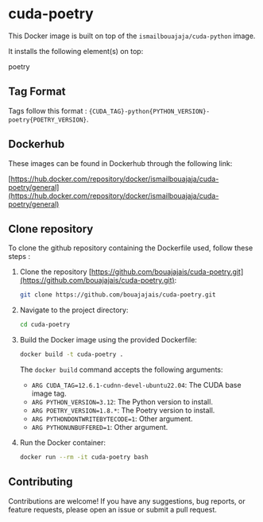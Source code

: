 # cuda-poetry

This Docker image is built on top of the `ismailbouajaja/cuda-python` image.

It installs the following element(s) on top:

poetry

## Tag Format

Tags follow this format : `{CUDA_TAG}-python{PYTHON_VERSION}-poetry{POETRY_VERSION}`.

## Dockerhub

These images can be found in Dockerhub through the following link:

[https://hub.docker.com/repository/docker/ismailbouajaja/cuda-poetry/general](https://hub.docker.com/repository/docker/ismailbouajaja/cuda-poetry/general)

## Clone repository

To clone the github repository containing the Dockerfile used, follow these steps :

1. Clone the repository [https://github.com/bouajajais/cuda-poetry.git](https://github.com/bouajajais/cuda-poetry.git):
    ```bash
    git clone https://github.com/bouajajais/cuda-poetry.git
    ```

2. Navigate to the project directory:
    ```bash
    cd cuda-poetry
    ```

2. Build the Docker image using the provided Dockerfile:
    ```bash
    docker build -t cuda-poetry .
    ```

    The `docker build` command accepts the following arguments:
    - `ARG CUDA_TAG=12.6.1-cudnn-devel-ubuntu22.04`: The CUDA base image tag.
    - `ARG PYTHON_VERSION=3.12`: The Python version to install.
    - `ARG POETRY_VERSION=1.8.*`: The Poetry version to install.
    - `ARG PYTHONDONTWRITEBYTECODE=1`: Other argument.
    - `ARG PYTHONUNBUFFERED=1`: Other argument.

3. Run the Docker container:
    ```bash
    docker run --rm -it cuda-poetry bash
    ```

## Contributing

Contributions are welcome! If you have any suggestions, bug reports, or feature requests, please open an issue or submit a pull request.
